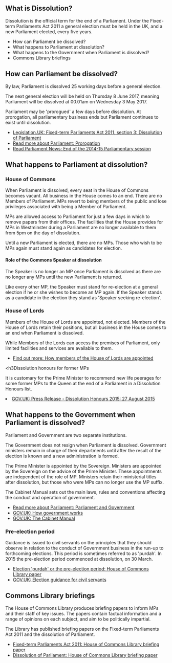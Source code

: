<h2> What is Dissolution?</h2>

<p>Dissolution is the official term for the end of a Parliament. Under the Fixed-term Parliaments Act 2011 a general election must be held in the UK, and a new Parliament elected, every five years.</p>

<ul class="list-bullet">
  <li>How can Parliament be dissolved?</li>
  <li>What happens to Parliament at dissolution?</li>
  <li>What happens to the Government when Parliament is dissolved?</li>
  <li>Commons Library briefings</li>
</ul>

<section class="status--highlight theme--grey-4" id="contextual__dissolution">
<h2>How can Parliament be dissolved?</h2>
<p>By law, Parliament is dissolved 25 working days before a general election.</p>

<p>The next general election will be held on Thursday 8 June 2017, meaning Parliament will be dissolved at 00.01am on Wednesday 3 May 2017.</p>

<p>Parliament may be 'prorogued' a few days before dissolution. At prorogation, all parliamentary business ends but Parliament continues to exist until dissolution.</p>

<ul>
  <li><a href="http://www.legislation.gov.uk/ukpga/2011/14/section/3">Legislation.UK: Fixed-term Parliaments Act 2011, section 3: Dissolution of Parliament</a></li>
  <li><a href="http://www.parliament.uk/about/how/occasions/prorogation/">Read more about Parliament: Prorogation</a></li>
  <li><a href="http://www.parliament.uk/business/news/2015/march/prorogation-end-of-session/">Read Parliament News: End of the 2014-15 Parliamentary session</a></li>
  </ul>
</section>

<h2>What happens to Parliament at dissolution?</h2>

<h3>House of Commons</h3>

<p>When Parliament is dissolved, every seat in the House of Commons becomes vacant. All business in the House comes to an end. There are no Members of Parliament. MPs revert to being members of the public and lose privileges associated with being a Member of Parliament.</p>

<p>MPs are allowed access to Parliament for just a few days in which to remove papers from their offices. The facilities that the House provides for MPs in Westminster during a Parliament are no longer available to them from 5pm on the day of dissolution.</p>

<p>Until a new Parliament is elected, there are no MPs. Those who wish to be MPs again must stand again as candidates for election.</p>

<h4>Role of the Commons Speaker at dissolution</h4>

<p>The Speaker is no longer an MP once Parliament is dissolved as there are no longer any MPs until the new Parliament is returned.<p>

<p>Like every other MP, the Speaker must stand for re-election at a general election if he or she wishes to become an MP again. If the Speaker stands as a candidate in the election they stand as 'Speaker seeking re-election'.</p>

<h3>House of Lords</h3>

<p>Members of the House of Lords are appointed, not elected. Members of the House of Lords retain their positions, but all business in the House comes to an end when Parliament is dissolved.</p>

<p>While Members of the Lords can access the premises of Parliament, only limited facilities and services are available to them.</p>

<ul>
  <li><a href="http://www.parliament.uk/business/lords/whos-in-the-house-of-lords/members-and-their-roles/how-members-are-appointed">Find out more: How members of the House of Lords are appointed</a></li>
</ul>

<h3Dissolution honours for former MPs</h3>

<p>It is customary for the Prime Minister to recommend new life peerages for some former MPs to the Queen at the end of a Parliament in a Dissolution Honours list.</p>

<li><a href="https://www.gov.uk/government/news/dissolution-honours-2015">GOV.UK: Press Release - Dissolution Honours 2015: 27 August 2015</a></li>

<h2>What happens to the Government when Parliament is dissolved?</h2>

<p>Parliament and Government are two separate institutions.</p>

<p>The Government does not resign when Parliament is dissolved. Government ministers remain in charge of their departments until after the result of the election is known and a new administration is formed.</p>

<p>The Prime Minister is appointed by the Sovereign. Ministers are appointed by the Sovereign on the advice of the Prime Minister. These appointments are independent of the role of MP. Ministers retain their ministerial titles after dissolution, but those who were MPs can no longer use the MP suffix.</p>

<p>The Cabinet Manual sets out the main laws, rules and conventions affecting the conduct and operation of government.</p>

<ul>
  <li><a href="http://www.parliament.uk/about/how/role/parliament-government/">Read more about Parliament: Parliament and Government</a></li>
  <li><a href="https://www.gov.uk/government/how-government-works">GOV.UK: How government works</a></li>
  <li><a href="https://www.gov.uk/government/publications/cabinet-manual">GOV.UK: The Cabinet Manual</a></li>
</ul>

<h3>Pre-election period</h3>

<p>Guidance is issued to civil servants on the principles that they should observe in relation to the conduct of Government business in the run-up to forthcoming elections. This period is sometimes referred to as 'purdah'. In 2015 the pre-election period commenced at dissolution, on 30 March.</p>

<ul>
  <li><a href="http://www.parliament.uk/briefing-papers/SN05262/election-purdah-or-the-preelection-period">Election 'purdah' or the pre-election period: House of Commons Library paper</a></li>
  <li><a href="https://www.gov.uk/government/publications/election-guidance-for-civil-servants">GOV.UK: Election guidance for civil servants</a></li>
</ul>

<h2>Commons Library briefings</h2>

<p>The House of Commons Library produces briefing papers to inform MPs and their staff of key issues. The papers contain factual information and a range of opinions on each subject, and aim to be politically impartial.</p>

<p>The Library has published briefing papers on the Fixed-term Parliaments Act 2011 and the dissolution of Parliament.</p>

<ul>
  <li><a href="http://www.parliament.uk/business/publications/research/briefing-papers/SN06111/fixedterm-parliaments-act-2011">Fixed-term Parliaments Act 2011: House of Commons Library briefing paper</a></li>
  <li><a href="http://www.parliament.uk/business/publications/research/briefing-papers/SN05085/dissolution-of-parliament">Dissolution of Parliament: House of Commons Library briefing paper</a></li>
</ul>
